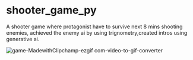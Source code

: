 # shooter_game_py
 A shooter game where protagonist have to survive next 8 mins shooting enemies, 
 achieved the enemy ai by using trignometry,created intros using generative ai.

![game-MadewithClipchamp-ezgif com-video-to-gif-converter](https://github.com/NAGSnag/shooter_game_py/assets/83633412/c9282d0a-3afc-4a90-99ed-ed1280877b86)
